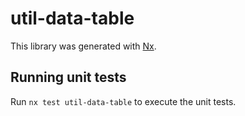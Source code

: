 # util-data-table

This library was generated with [Nx](https://nx.dev).

## Running unit tests

Run `nx test util-data-table` to execute the unit tests.
